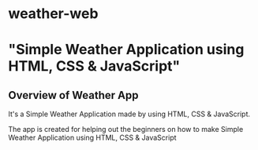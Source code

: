 # weather-web

# "Simple Weather Application using HTML, CSS &amp; JavaScript"

## Overview of Weather App

It's a  Simple Weather Application made by using HTML, CSS &amp; JavaScript.

The app is created for helping out the beginners on how to make Simple Weather Application using HTML, CSS &amp; JavaScript


